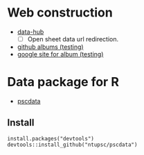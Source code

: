 # Web construction
- [data-hub](https://ntupsc.github.io/data-hub)
  - [ ] Open sheet data url redirection.
- [github albums (testing)](https://ntupsc.github.io/albums/)
- [google site for album (testing)](https://sites.google.com/view/ntupsc/home)

# Data package for R
- [pscdata](https://github.com/ntupsc/pscdata)

## Install
```{r}
install.packages("devtools")
devtools::install_github("ntupsc/pscdata")
```
